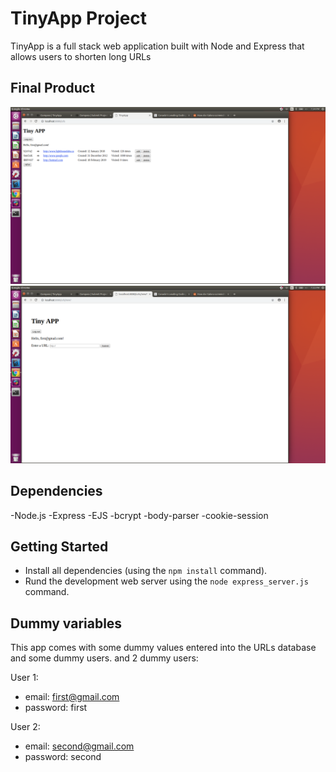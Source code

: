 # TinyApp Project
TinyApp is a full stack web application built with Node and Express that allows users to shorten long URLs

## Final Product
!["Screenshot of URLs Page: "](https://github.com/dleard/TinyApp/blob/master/docs/urls.png)
!["Screenshot of create new URL Page: "](https://github.com/dleard/TinyApp/blob/master/docs/new.png)

## Dependencies

-Node.js
-Express
-EJS
-bcrypt
-body-parser
-cookie-session

## Getting Started

- Install all dependencies (using the `npm install` command).
- Rund the development web server using the `node express_server.js` command.

## Dummy variables

This app comes with some dummy values entered into the URLs database and some dummy users.
and 2 dummy users:

User 1:
- email: first@gmail.com
- password: first

User 2:
- email: second@gmail.com
- password: second

